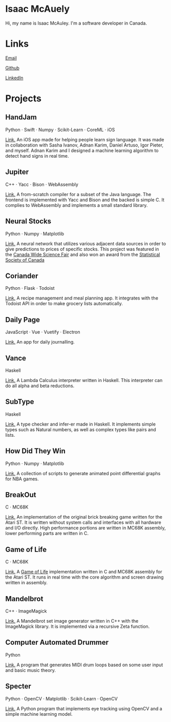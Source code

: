 # Isaac McAuely
Hi, my name is Isaac McAuley. I'm a software developer in Canada.

# Links
[Email](mailto:me@imcauley.com)

[Github](https://github.com/imcauley)

[LinkedIn](https://www.linkedin.com/in/isaac-mcauley-9b3517163/) 

# Projects
## HandJam
Python · Swift · Numpy · Scikit-Learn · CoreML · iOS

[Link.](https://www.youtube.com/watch?v=-0zJtxdkSoU) An iOS app made for helping people learn sign language. It was made in collaboration with Sasha Ivanov, Adnan Karim, Daniel Artuso, Igor Pieter, and myself. Adnan Karim and I designed a machine learning algorithm to detect hand signs in real time. 

## Jupiter 
C++ · Yacc · Bison · WebAssembly

[Link.](https://github.com/imcauley/JupiterCompiler) A from-scratch compiler for a subset of the Java language. The frontend is implemented with Yacc and Bison and the backed is simple C. It complies to WebAssembly and implements a small standard library.

## Neural Stocks
Python · Numpy · Matplotlib 

[Link.](https://github.com/imcauley/Neural-Stocks) A neural network that utilizes various adjacent data sources in order to give predictions to prices of specific stocks. This project was featured in the [Canada Wide Science Fair](https://secure.youthscience.ca/virtualcwsf/projectdetails.php?id=4665&year=2016&province=6&keyword=&name=&categoryid=&divisionid=&challengeid=&regionid=) and also won an award from the [Statistical Society of Canada](https://ssc.ca/en/news/senior-high-school-student-wins-ssc-award)

## Coriander
Python · Flask · Todoist

[Link.](https://github.com/imcauley/Coriander) A recipe management and meal planning app. It integrates with the Todoist API in order to make grocery lists automatically.

## Daily Page
JavaScript · Vue · Vuetify · Electron

[Link.](https://github.com/imcauley/DailyPage) An app for daily journalling. 

## Vance
Haskell

[Link.](https://github.com/imcauley/Vance) A Lambda Calculus interpreter written in Haskell. This interpreter can do all alpha and beta reductions.

## SubType
Haskell

[Link.](https://github.com/imcauley/SubType) A type checker and infer-er made in Haskell. It implements simple types such as Natural numbers, as well as complex types like pairs and lists.

## How Did They Win
Python · Numpy · Matplotlib

[Link.](https://github.com/imcauley/HowDidTheyWin) A collection of scripts to generate animated point differential graphs for NBA games.

## BreakOut
C · MC68K

[Link.](https://github.com/imcauley/Breakout) An implementation of the original brick breaking game written for the Atari ST. It is written without system calls and interfaces with all hardware and I/O directly. High performance portions are written in MC68K assembly, lower performing parts are written in C.

## Game of Life
C · MC68K

[Link.](https://github.com/imcauley/Game-Of-Life) A [Game of Life](https://en.wikipedia.org/wiki/Conway%27s_Game_of_Life) implementation written in C and MC68K assembly for the Atari ST. It runs in real time with the core algorithm and screen drawing written in assembly.

## Mandelbrot
C++ · ImageMagick

[Link.](https://github.com/imcauley/Recursive-Mandelbrot) A Mandelbrot set image generator written in C++ with the ImageMagick library. It is implemented via a recursive Zeta function. 

## Computer Automated Drummer
Python

[Link.](https://github.com/imcauley/Computer-Automated-Drummer) A program that generates MIDI drum loops based on some user input and basic music theory. 

## Specter
Python · OpenCV · Matplotlib · Scikit-Learn · OpenCV

[Link.](https://github.com/imcauley/Specter) A Python program that implements eye tracking using OpenCV and a simple machine learning model. 

